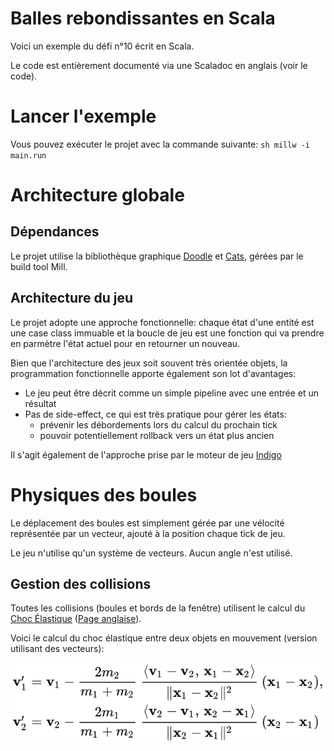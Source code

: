 # Balles rebondissantes en Scala

Voici un exemple du défi n°10 écrit en Scala.

Le code est entièrement documenté via une Scaladoc en anglais (voir le code).

# Lancer l'exemple

Vous pouvez exécuter le projet avec la commande suivante: `sh millw -i main.run`

# Architecture globale

## Dépendances

Le projet utilise la bibliothèque graphique [Doodle](https://github.com/creativescala/doodle/) et
[Cats](https://typelevel.org/cats/), gérées par le build tool Mill.

## Architecture du jeu

Le projet adopte une approche fonctionnelle: chaque état d'une entité est une case class immuable et la boucle de jeu
est une fonction qui va prendre en parmètre l'état actuel pour en retourner un nouveau.

Bien que l'architecture des jeux soit souvent très orientée objets, la programmation fonctionnelle apporte également
son lot d'avantages:
- Le jeu peut être décrit comme un simple pipeline avec une entrée et un résultat
- Pas de side-effect, ce qui est très pratique pour gérer les états:
  - prévenir les débordements lors du calcul du prochain tick
  - pouvoir potentiellement rollback vers un état plus ancien

Il s'agit également de l'approche prise par le moteur de jeu [Indigo](https://indigoengine.io/)

# Physiques des boules

Le déplacement des boules est simplement gérée par une vélocité représentée par un vecteur, ajouté à la position chaque
tick de jeu.

Le jeu n'utilise qu'un système de vecteurs. Aucun angle n'est utilisé.

## Gestion des collisions

Toutes les collisions (boules et bords de la fenêtre) utilisent le calcul du
[Choc Élastique](https://fr.wikipedia.org/wiki/Choc_%C3%A9lastique)
([Page anglaise](https://en.wikipedia.org/wiki/Elastic_collision)).

Voici le calcul du choc élastique entre deux objets en mouvement (version utilisant des vecteurs):

![Choc Élastique](elastic_collision.svg)